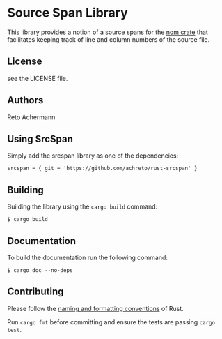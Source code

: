 # Source Span Library

This library provides a notion of a source spans for the [nom crate](https://docs.rs/nom/latest/nom/) that
facilitates keeping track of line and column numbers of the source file.


## License

see the LICENSE file.


## Authors

Reto Achermann


## Using SrcSpan

Simply add the srcspan library as one of the dependencies:

```
srcspan = { git = 'https://github.com/achreto/rust-srcspan' }
```

## Building

Building the library using the `cargo build` command:

```
$ cargo build
```

## Documentation

To build the documentation run the following command:

```
$ cargo doc --no-deps
```


## Contributing

Please follow the [naming and formatting conventions](https://doc.rust-lang.org/1.0.0/style/style/naming/README.html) of Rust.

Run `cargo fmt` before committing and ensure the tests are passing `cargo test`.